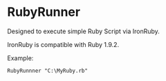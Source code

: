 # RubyRunner

Designed to execute simple Ruby Script via IronRuby.

IronRuby is compatible with Ruby 1.9.2.

Example:

```
RubyRunnner "C:\MyRuby.rb"
```
